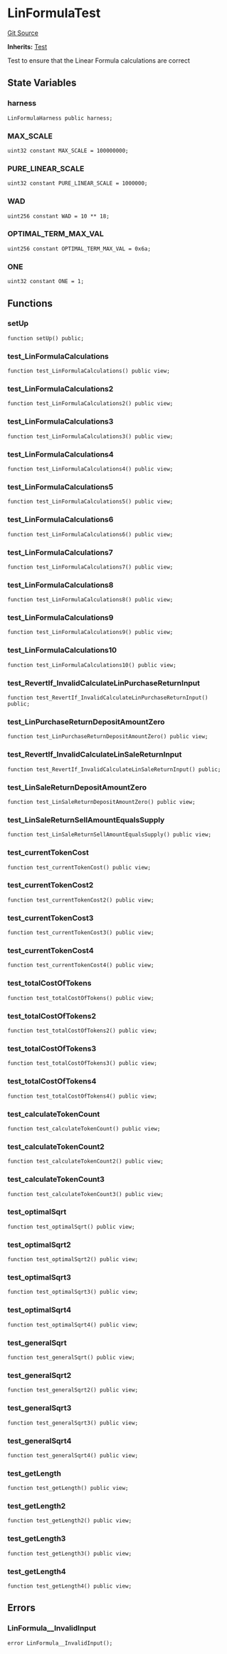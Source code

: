 # LinFormulaTest
[Git Source](https://github.com/dustinstacy/boncurs/blob/415e7d62135e63eb569b341e480848bbb293bfa1/test/LinFormula.t.sol)

**Inherits:**
[Test](/lib/forge-std/src/Test.sol/abstract.Test.md)

Test to ensure that the Linear Formula calculations are correct


## State Variables
### harness

```solidity
LinFormulaHarness public harness;
```


### MAX_SCALE

```solidity
uint32 constant MAX_SCALE = 100000000;
```


### PURE_LINEAR_SCALE

```solidity
uint32 constant PURE_LINEAR_SCALE = 1000000;
```


### WAD

```solidity
uint256 constant WAD = 10 ** 18;
```


### OPTIMAL_TERM_MAX_VAL

```solidity
uint256 constant OPTIMAL_TERM_MAX_VAL = 0x6a;
```


### ONE

```solidity
uint32 constant ONE = 1;
```


## Functions
### setUp


```solidity
function setUp() public;
```

### test_LinFormulaCalculations


```solidity
function test_LinFormulaCalculations() public view;
```

### test_LinFormulaCalculations2


```solidity
function test_LinFormulaCalculations2() public view;
```

### test_LinFormulaCalculations3


```solidity
function test_LinFormulaCalculations3() public view;
```

### test_LinFormulaCalculations4


```solidity
function test_LinFormulaCalculations4() public view;
```

### test_LinFormulaCalculations5


```solidity
function test_LinFormulaCalculations5() public view;
```

### test_LinFormulaCalculations6


```solidity
function test_LinFormulaCalculations6() public view;
```

### test_LinFormulaCalculations7


```solidity
function test_LinFormulaCalculations7() public view;
```

### test_LinFormulaCalculations8


```solidity
function test_LinFormulaCalculations8() public view;
```

### test_LinFormulaCalculations9


```solidity
function test_LinFormulaCalculations9() public view;
```

### test_LinFormulaCalculations10


```solidity
function test_LinFormulaCalculations10() public view;
```

### test_RevertIf_InvalidCalculateLinPurchaseReturnInput


```solidity
function test_RevertIf_InvalidCalculateLinPurchaseReturnInput() public;
```

### test_LinPurchaseReturnDepositAmountZero


```solidity
function test_LinPurchaseReturnDepositAmountZero() public view;
```

### test_RevertIf_InvalidCalculateLinSaleReturnInput


```solidity
function test_RevertIf_InvalidCalculateLinSaleReturnInput() public;
```

### test_LinSaleReturnDepositAmountZero


```solidity
function test_LinSaleReturnDepositAmountZero() public view;
```

### test_LinSaleReturnSellAmountEqualsSupply


```solidity
function test_LinSaleReturnSellAmountEqualsSupply() public view;
```

### test_currentTokenCost


```solidity
function test_currentTokenCost() public view;
```

### test_currentTokenCost2


```solidity
function test_currentTokenCost2() public view;
```

### test_currentTokenCost3


```solidity
function test_currentTokenCost3() public view;
```

### test_currentTokenCost4


```solidity
function test_currentTokenCost4() public view;
```

### test_totalCostOfTokens


```solidity
function test_totalCostOfTokens() public view;
```

### test_totalCostOfTokens2


```solidity
function test_totalCostOfTokens2() public view;
```

### test_totalCostOfTokens3


```solidity
function test_totalCostOfTokens3() public view;
```

### test_totalCostOfTokens4


```solidity
function test_totalCostOfTokens4() public view;
```

### test_calculateTokenCount


```solidity
function test_calculateTokenCount() public view;
```

### test_calculateTokenCount2


```solidity
function test_calculateTokenCount2() public view;
```

### test_calculateTokenCount3


```solidity
function test_calculateTokenCount3() public view;
```

### test_optimalSqrt


```solidity
function test_optimalSqrt() public view;
```

### test_optimalSqrt2


```solidity
function test_optimalSqrt2() public view;
```

### test_optimalSqrt3


```solidity
function test_optimalSqrt3() public view;
```

### test_optimalSqrt4


```solidity
function test_optimalSqrt4() public view;
```

### test_generalSqrt


```solidity
function test_generalSqrt() public view;
```

### test_generalSqrt2


```solidity
function test_generalSqrt2() public view;
```

### test_generalSqrt3


```solidity
function test_generalSqrt3() public view;
```

### test_generalSqrt4


```solidity
function test_generalSqrt4() public view;
```

### test_getLength


```solidity
function test_getLength() public view;
```

### test_getLength2


```solidity
function test_getLength2() public view;
```

### test_getLength3


```solidity
function test_getLength3() public view;
```

### test_getLength4


```solidity
function test_getLength4() public view;
```

## Errors
### LinFormula__InvalidInput

```solidity
error LinFormula__InvalidInput();
```

